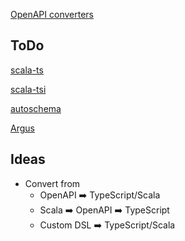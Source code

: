 [OpenAPI converters](https://openapi.tools/#converters)


## ToDo

[scala-ts](https://github.com/scala-ts/scala-ts/blob/master/docs/index.md)

[scala-tsi](https://github.com/code-star/scala-tsi/tree/master)

[autoschema](https://github.com/coursera/autoschema)

[Argus](https://github.com/aishfenton/Argus)

## Ideas
- Convert from
    - OpenAPI :arrow_right: TypeScript/Scala
    - Scala :arrow_right: OpenAPI :arrow_right: TypeScript
    - Custom DSL :arrow_right: TypeScript/Scala